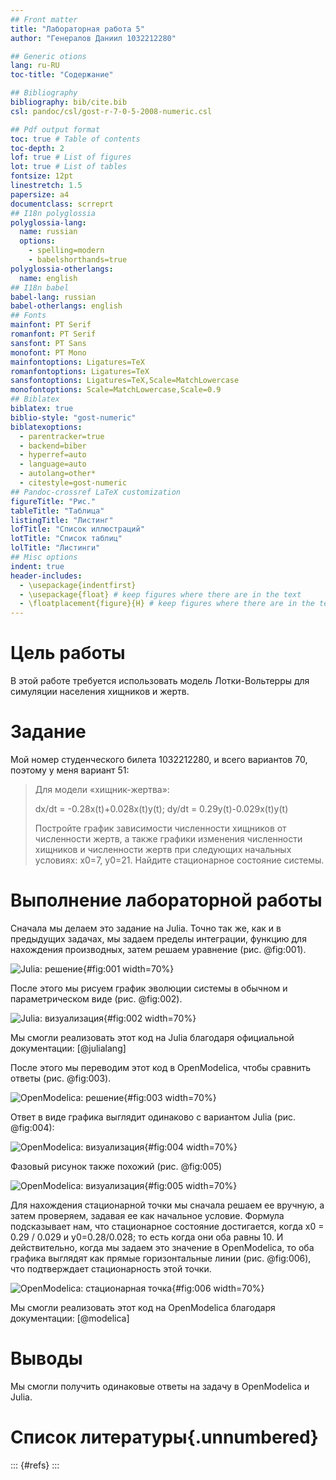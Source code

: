 ```yaml
---
## Front matter
title: "Лабораторная работа 5"
author: "Генералов Даниил 1032212280"

## Generic otions
lang: ru-RU
toc-title: "Содержание"

## Bibliography
bibliography: bib/cite.bib
csl: pandoc/csl/gost-r-7-0-5-2008-numeric.csl

## Pdf output format
toc: true # Table of contents
toc-depth: 2
lof: true # List of figures
lot: true # List of tables
fontsize: 12pt
linestretch: 1.5
papersize: a4
documentclass: scrreprt
## I18n polyglossia
polyglossia-lang:
  name: russian
  options:
	- spelling=modern
	- babelshorthands=true
polyglossia-otherlangs:
  name: english
## I18n babel
babel-lang: russian
babel-otherlangs: english
## Fonts
mainfont: PT Serif
romanfont: PT Serif
sansfont: PT Sans
monofont: PT Mono
mainfontoptions: Ligatures=TeX
romanfontoptions: Ligatures=TeX
sansfontoptions: Ligatures=TeX,Scale=MatchLowercase
monofontoptions: Scale=MatchLowercase,Scale=0.9
## Biblatex
biblatex: true
biblio-style: "gost-numeric"
biblatexoptions:
  - parentracker=true
  - backend=biber
  - hyperref=auto
  - language=auto
  - autolang=other*
  - citestyle=gost-numeric
## Pandoc-crossref LaTeX customization
figureTitle: "Рис."
tableTitle: "Таблица"
listingTitle: "Листинг"
lofTitle: "Список иллюстраций"
lotTitle: "Список таблиц"
lolTitle: "Листинги"
## Misc options
indent: true
header-includes:
  - \usepackage{indentfirst}
  - \usepackage{float} # keep figures where there are in the text
  - \floatplacement{figure}{H} # keep figures where there are in the text
---
```


# Цель работы

В этой работе требуется использовать модель Лотки-Вольтерры
для симуляции населения хищников и жертв.

# Задание

Мой номер студенческого билета 1032212280, и всего вариантов 70, поэтому у меня вариант 51:

> Для модели «хищник-жертва»:
> 
> dx/dt = -0.28x(t)+0.028x(t)y(t); 
> dy/dt = 0.29y(t)-0.029x(t)y(t)
>
>
>Постройте график зависимости численности хищников от численности жертв,
> а также графики изменения численности хищников и численности жертв при
> следующих начальных условиях: x0=7, y0=21. Найдите стационарное
состояние системы.

# Выполнение лабораторной работы

Сначала мы делаем это задание на Julia.
Точно так же, как и в предыдущих задачах,
мы задаем пределы интеграции,
функцию для нахождения производных,
затем решаем уравнение (рис. @fig:001).

![Julia: решение](image/1.png){#fig:001 width=70%}

После этого мы рисуем график эволюции системы в обычном и параметрическом виде (рис. @fig:002).

![Julia: визуализация](image/2.png){#fig:002 width=70%}


Мы смогли реализовать этот код на Julia благодаря официальной документации: [@julialang]

После этого мы переводим этот код в OpenModelica, чтобы сравнить ответы (рис. @fig:003).

![OpenModelica: решение](image/3.png){#fig:003 width=70%}

Ответ в виде графика выглядит одинаково с вариантом Julia (рис. @fig:004):

![OpenModelica: визуализация](image/4.png){#fig:004 width=70%}

Фазовый рисунок также похожий (рис. @fig:005)

![OpenModelica: визуализация](image/5.png){#fig:005 width=70%}

Для нахождения стационарной точки мы сначала решаем ее вручную, а затем проверяем, задавая ее как начальное условие.
Формула подсказывает нам, что стационарное состояние достигается, когда x0 = 0.29 / 0.029 и y0=0.28/0.028;
то есть когда они оба равны 10.
И действительно, когда мы задаем это значение в OpenModelica, то оба графика выглядят как прямые горизонтальные линии
(рис. @fig:006),
что подтверждает стационарность этой точки.

![OpenModelica: стационарная точка](image/6.png){#fig:006 width=70%}

Мы смогли реализовать этот код на OpenModelica благодаря документации: [@modelica]


# Выводы

Мы смогли получить одинаковые ответы на задачу в OpenModelica и Julia.


# Список литературы{.unnumbered}

::: {#refs}
:::
